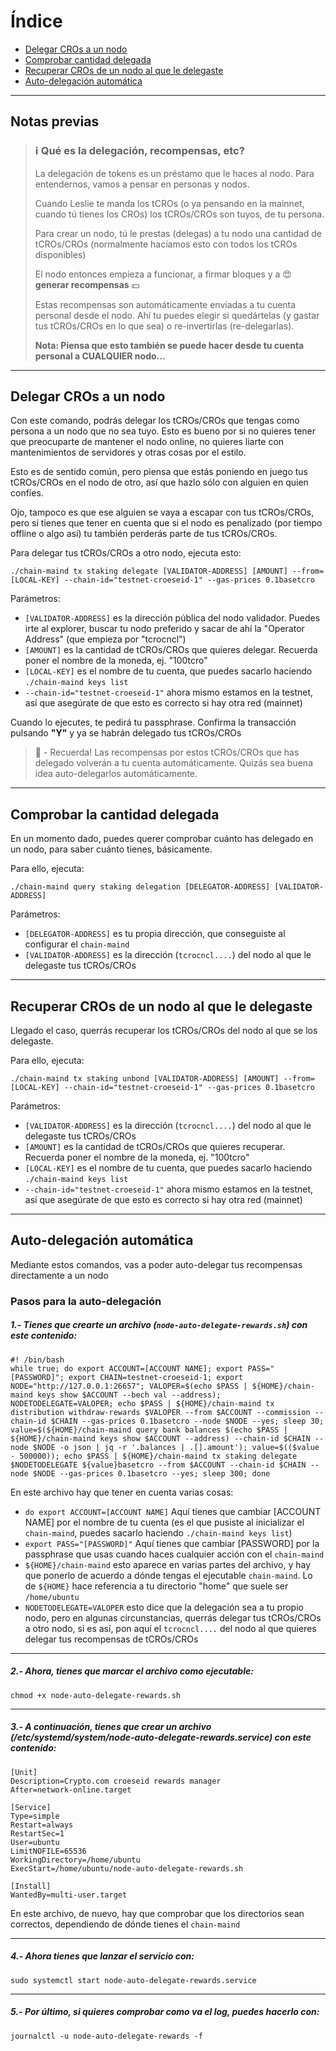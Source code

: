 # Índice

- [Delegar CROs a un nodo](https://github.com/diereysaa/cryptocom-validator-node-chuleta/new/main#delegar-cros-a-un-nodo)
- [Comprobar cantidad delegada](https://github.com/diereysaa/cryptocom-validator-node-chuleta/new/main#comprobar-la-cantidad-delegada)
- [Recuperar CROs de un nodo al que le delegaste](https://github.com/diereysaa/cryptocom-validator-node-chuleta/new/main#recuperar-cros-de-un-nodo-al-que-le-delegaste)
- [Auto-delegación automática](https://github.com/diereysaa/cryptocom-validator-node-chuleta/new/main#auto-delegaci%C3%B3n-autom%C3%A1tica)

---

## Notas previas

>### :information_source: Qué es la delegación, recompensas, etc?
>
>La delegación de tokens es un préstamo que le haces al nodo. Para entendernos, vamos a pensar en personas y nodos. 
>
>Cuando Leslie te manda los tCROs (o ya pensando en la mainnet, cuando tú tienes los CROs) los tCROs/CROs son tuyos, de tu persona.
>
>Para crear un nodo, tú le prestas (delegas) a tu nodo una cantidad de tCROs/CROs (normalmente hacíamos esto con todos los tCROs disponibles)
>
>El nodo entonces empieza a funcionar, a firmar bloques y a :heart_eyes: **generar recompensas** :dollar:
>
>Estas recompensas son automáticamente enviadas a tu cuenta personal desde el nodo. Ahí tu puedes elegir si quedártelas (y gastar tus tCROs/CROs en lo que sea) o re-invertirlas (re-delegarlas).
>
>**Nota: Piensa que esto también se puede hacer desde tu cuenta personal a CUALQUIER nodo...**

---

## Delegar CROs a un nodo

Con este comando, podrás delegar los tCROs/CROs que tengas como persona a un nodo que no sea tuyo. Esto es bueno por si no quieres tener que preocuparte de mantener el nodo online, no quieres liarte con mantenimientos de servidores y otras cosas por el estilo.

Esto es de sentido común, pero piensa que estás poniendo en juego tus tCROs/CROs en el nodo de otro, así que hazlo sólo con alguien en quien confíes. 

Ojo, tampoco es que ese alguien se vaya a escapar con tus tCROs/CROs, pero sí tienes que tener en cuenta que si el nodo es penalizado (por tiempo offline o algo así) tu también perderás parte de tus tCROs/CROs.

Para delegar tus tCROs/CROs a otro nodo, ejecuta esto:

```shell
./chain-maind tx staking delegate [VALIDATOR-ADDRESS] [AMOUNT] --from=[LOCAL-KEY] --chain-id="testnet-croeseid-1" --gas-prices 0.1basetcro
```
Parámetros:
- `[VALIDATOR-ADDRESS]` es la dirección pública del nodo validador. Puedes irte al explorer, buscar tu nodo preferido y sacar de ahí la "Operator Address" (que empieza por "tcrocncl")
- `[AMOUNT]` es la cantidad de tCROs/CROs que quieres delegar. Recuerda poner el nombre de la moneda, ej. "100tcro"
- `[LOCAL-KEY]` es el nombre de tu cuenta, que puedes sacarlo haciendo `./chain-maind keys list`
- `--chain-id="testnet-croeseid-1"` ahora mismo estamos en la testnet, así que asegúrate de que esto es correcto si hay otra red (mainnet)

Cuando lo ejecutes, te pedirá tu passphrase. Confirma la transacción pulsando **"Y"** y ya se habrán delegado tus tCROs/CROs 

> :raising_hand: - Recuerda! Las recompensas por estos tCROs/CROs que has delegado volverán a tu cuenta automáticamente. Quizás sea buena idea auto-delegarlos automáticamente.

---

## Comprobar la cantidad delegada

En un momento dado, puedes querer comprobar cuánto has delegado en un nodo, para saber cuánto tienes, básicamente. 

Para ello, ejecuta:
```shell
./chain-maind query staking delegation [DELEGATOR-ADDRESS] [VALIDATOR-ADDRESS]
```
Parámetros:
- `[DELEGATOR-ADDRESS]` es tu propia dirección, que conseguiste al configurar el `chain-maind`
- `[VALIDATOR-ADDRESS]` es la dirección (`tcrocncl....`) del nodo al que le delegaste tus tCROs/CROs

---

## Recuperar CROs de un nodo al que le delegaste

Llegado el caso, querrás recuperar los tCROs/CROs del nodo al que se los delegaste. 

Para ello, ejecuta:
```shell
./chain-maind tx staking unbond [VALIDATOR-ADDRESS] [AMOUNT] --from=[LOCAL-KEY] --chain-id="testnet-croeseid-1" --gas-prices 0.1basetcro
```
Parámetros:
- `[VALIDATOR-ADDRESS]` es la dirección (`tcrocncl....`) del nodo al que le delegaste tus tCROs/CROs
- `[AMOUNT]` es la cantidad de tCROs/CROs que quieres recuperar. Recuerda poner el nombre de la moneda, ej. "100tcro"
- `[LOCAL-KEY]` es el nombre de tu cuenta, que puedes sacarlo haciendo `./chain-maind keys list`
- `--chain-id="testnet-croeseid-1"` ahora mismo estamos en la testnet, así que asegúrate de que esto es correcto si hay otra red (mainnet)

---

## Auto-delegación automática

Mediante estos comandos, vas a poder auto-delegar tus recompensas directamente a un nodo

### Pasos para la auto-delegación

##### 1.- Tienes que crearte un archivo (`node-auto-delegate-rewards.sh`) con este contenido:
```shell
#! /bin/bash
while true; do export ACCOUNT=[ACCOUNT NAME]; export PASS="[PASSWORD]"; export CHAIN=testnet-croeseid-1; export NODE="http://127.0.0.1:26657"; VALOPER=$(echo $PASS | ${HOME}/chain-maind keys show $ACCOUNT --bech val --address); NODETODELEGATE=VALOPER; echo $PASS | ${HOME}/chain-maind tx distribution withdraw-rewards $VALOPER --from $ACCOUNT --commission --chain-id $CHAIN --gas-prices 0.1basetcro --node $NODE --yes; sleep 30; value=$(${HOME}/chain-maind query bank balances $(echo $PASS | ${HOME}/chain-maind keys show $ACCOUNT --address) --chain-id $CHAIN --node $NODE -o json | jq -r '.balances | .[].amount'); value=$(($value - 500000)); echo $PASS | ${HOME}/chain-maind tx staking delegate $NODETODELEGATE ${value}basetcro --from $ACCOUNT --chain-id $CHAIN --node $NODE --gas-prices 0.1basetcro --yes; sleep 300; done
```
En este archivo hay que tener en cuenta varias cosas:
- `do export ACCOUNT=[ACCOUNT NAME]` Aquí tienes que cambiar [ACCOUNT NAME] por el nombre de tu cuenta (es el que pusiste al inicializar el `chain-maind`, puedes sacarlo haciendo `./chain-maind keys list`)
- `export PASS="[PASSWORD]"` Aquí tienes que cambiar [PASSWORD] por la passphrase que usas cuando haces cualquier acción con el `chain-maind`
- `${HOME}/chain-maind` esto aparece en varias partes del archivo, y hay que ponerlo de acuerdo a dónde tengas el ejecutable `chain-maind`. Lo de `${HOME}` hace referencia a tu directorio "home" que suele ser `/home/ubuntu`
- `NODETODELEGATE=VALOPER` esto dice que la delegación sea a tu propio nodo, pero en algunas circunstancias, querrás delegar tus tCROs/CROs a otro nodo, si es así, pon aquí el `tcrocncl....` del nodo al que quieres delegar tus recompensas de tCROs/CROs
---

##### 2.- Ahora, tienes que marcar el archivo como ejecutable:
```shell
chmod +x node-auto-delegate-rewards.sh
```

---

##### 3.- A continuación, tienes que crear un archivo (/etc/systemd/system/node-auto-delegate-rewards.service) con este contenido:
```shell
[Unit]
Description=Crypto.com croeseid rewards manager
After=network-online.target

[Service]
Type=simple
Restart=always
RestartSec=1
User=ubuntu
LimitNOFILE=65536
WorkingDirectory=/home/ubuntu
ExecStart=/home/ubuntu/node-auto-delegate-rewards.sh

[Install]
WantedBy=multi-user.target
```
En este archivo, de nuevo, hay que comprobar que los directorios sean correctos, dependiendo de dónde tienes el `chain-maind`

---

##### 4.- Ahora tienes que lanzar el servicio con: 
```shell
sudo systemctl start node-auto-delegate-rewards.service
```

---

##### 5.- Por último, si quieres comprobar como va el log, puedes hacerlo con: 
```
journalctl -u node-auto-delegate-rewards -f
```





